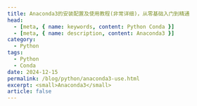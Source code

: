 ```yaml
---
title: Anaconda3的安装配置及使用教程(非常详细)，从零基础入门到精通
head:
  - [meta, { name: keywords, content: Python Conda }]
  - [meta, { name: description, content: Anaconda3 }]
category:
  - Python
tags:
  - Python
  - Conda
date: 2024-12-15
permalink: /blog/python/anaconda3-use.html
excerpt: <small>Anaconda3</small>
article: false
---
```

